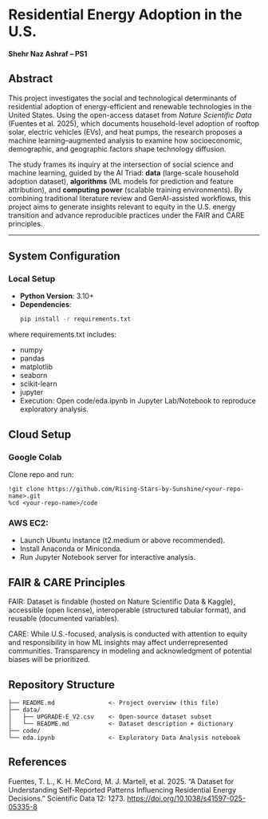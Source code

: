 # Residential Energy Adoption in the U.S.  
**Shehr Naz Ashraf – PS1**  

## Abstract  
This project investigates the social and technological determinants of residential adoption of energy-efficient and renewable technologies in the United States. Using the open-access dataset from *Nature Scientific Data* (Fuentes et al. 2025), which documents household-level adoption of rooftop solar, electric vehicles (EVs), and heat pumps, the research proposes a machine learning–augmented analysis to examine how socioeconomic, demographic, and geographic factors shape technology diffusion.  

The study frames its inquiry at the intersection of social science and machine learning, guided by the AI Triad: **data** (large-scale household adoption dataset), **algorithms** (ML models for prediction and feature attribution), and **computing power** (scalable training environments). By combining traditional literature review and GenAI-assisted workflows, this project aims to generate insights relevant to equity in the U.S. energy transition and advance reproducible practices under the FAIR and CARE principles.  

---

## System Configuration  

### Local Setup  
- **Python Version**: 3.10+  
- **Dependencies**:  
  ```bash
  pip install -r requirements.txt

where requirements.txt includes:
- numpy
- pandas
- matplotlib
- seaborn
- scikit-learn
- jupyter
- Execution: Open code/eda.ipynb in Jupyter Lab/Notebook to reproduce exploratory analysis.


## Cloud Setup

### Google Colab
Clone repo and run:
```
!git clone https://github.com/Rising-Stars-by-Sunshine/<your-repo-name>.git
%cd <your-repo-name>/code
```

### AWS EC2:
- Launch Ubuntu instance (t2.medium or above recommended).
- Install Anaconda or Miniconda.
- Run Jupyter Notebook server for interactive analysis.


## FAIR & CARE Principles

FAIR: Dataset is findable (hosted on Nature Scientific Data & Kaggle), accessible (open license), interoperable (structured tabular format), and reusable (documented variables).

CARE: While U.S.-focused, analysis is conducted with attention to equity and responsibility in how ML insights may affect underrepresented communities. Transparency in modeling and acknowledgment of potential biases will be prioritized.


## Repository Structure
```
├── README.md               <- Project overview (this file)
├── data/
│   ├── UPGRADE-E_V2.csv    <- Open-source dataset subset
│   └── README.md           <- Dataset description + dictionary
├── code/
└── eda.ipynb               <- Exploratory Data Analysis notebook

```

## References
Fuentes, T. L., K. H. McCord, M. J. Martell, et al. 2025. “A Dataset for Understanding Self-Reported Patterns Influencing Residential Energy Decisions.” Scientific Data 12: 1273. https://doi.org/10.1038/s41597-025-05335-8

